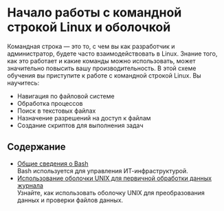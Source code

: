 # Начало работы с командной строкой Linux и оболочкой

Командная строка — это то, с чем вы как разработчик и администратор, будете часто взаимодействовать в Linux. Знание того, как это работает и какие команды можно использовать, может значительно повысить вашу производительность. В этой схеме обучения вы приступите к работе с командной строкой Linux. Вы научитесь:
+ Навигация по файловой системе
+ Обработка процессов
+ Поиск в текстовых файлах
+ Назначение разрешений на доступ к файлам
+ Создание скриптов для выполнения задач

## Содержание

+ [Общие сведения о Bash](/Materials/Bash/001.md)<br>
Bash используется для управления ИТ-инфраструктурой.
+ [Использование оболочки UNIX для первичной обработки данных журнала](/Materials/Bash/002.md)<br>
Узнайте, как использовать оболочку UNIX для преобразования данных и проверки файлов данных.